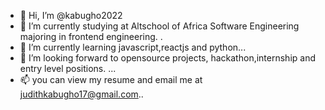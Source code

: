 - 👋 Hi, I’m @kabugho2022
- 👀 I’m currently studying at Altschool of Africa Software Engineering majoring in frontend engineering. .
- 🌱 I’m currently learning javascript,reactjs and python...
- 💞️ I’m looking forward to opensource projects, hackathon,internship and entry level positions. ...
- 📫 you can view my resume and email me at judithkabugho17@gmail.com..

<!---
kabugho2022/kabugho2022 is a ✨ special ✨ repository because its `README.md` (this file) appears on your GitHub profile.
You can click the Preview link to take a look at your changes.
--->
